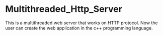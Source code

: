 # Multithreaded_Http_Server
This is a multithreaded web server that works on HTTP protocol. Now the user can create the web application in the c++ programming language.

